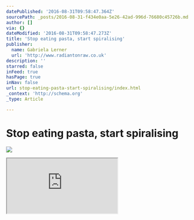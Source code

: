 ```yaml
---
datePublished: '2016-08-31T09:58:47.364Z'
sourcePath: _posts/2016-08-31-f434e0aa-5e26-42ad-996d-76680c45726b.md
author: []
via: {}
dateModified: '2016-08-31T09:58:47.273Z'
title: 'Stop eating pasta, start spiralising'
publisher:
  name: Gabriela Lerner
  url: 'http://www.radiantonraw.co.uk'
description: ''
starred: false
inFeed: true
hasPage: true
inNav: false
url: stop-eating-pasta-start-spiralising/index.html
_context: 'http://schema.org'
_type: Article

---
```

# Stop eating pasta, start spiralising
![](https://the-grid-user-content.s3-us-west-2.amazonaws.com/9404a975-9f5e-41aa-b511-b1dbe19c88a4.jpg)

<iframe src="https://the-grid.github.io/ed-userhtml/?g=eJwFwdENhCAMANBZjN-lYEK83AS3BpYiRGNNren69143u7-I7h601FEuk0uLB5LwHjhPP3EwAeoiD4N1Bh17N3juoeUEes1YkdKx7pjXGGv95EhtSa0tW26cMtMfF2sifg" style=""></iframe>